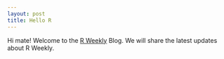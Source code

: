 ```yaml
---
layout: post
title: Hello R
---
```


Hi mate! Welcome to the [R Weekly](https://rweekly.org) Blog. We will share the latest updates about R Weekly.

<!--more-->
